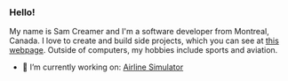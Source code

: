 ### Hello! 

My name is Sam Creamer and I'm a software developer from Montreal, Canada.
          I love to create and build side projects, which you can see at <a href="https://samcreamer.github.io">this webpage</a>. Outside of computers, my hobbies include sports and aviation.

- 🔭 I’m currently working on: <a href="https://airlinesimulator.io">Airline Simulator</a>
 

<!--
**SamCreamer/samcreamer** is a ✨ _special_ ✨ repository because its `README.md` (this file) appears on your GitHub profile.

Here are some ideas to get you started:

- 🔭 I’m currently working on ...
- 🌱 I’m currently learning ...
- 👯 I’m looking to collaborate on ...
- 🤔 I’m looking for help with ...
- 💬 Ask me about ...
- 📫 How to reach me: ...
- 😄 Pronouns: ...
- ⚡ Fun fact: ...
-->
